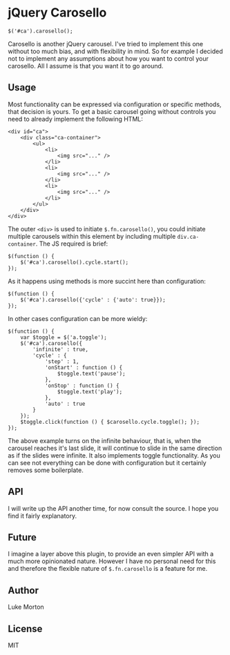 # jQuery Carosello

	$('#ca').carosello();
	
Carosello is another jQuery carousel. I've tried to implement this
one without too much bias, and with flexibility in mind. So for
example I decided not to implement any assumptions about how you
want to control your carosello. All I assume is that you want it
to go around.

## Usage

Most functionality can be expressed via configuration or specific
methods, that decision is yours. To get a basic carousel going
without controls you need to already implement the following HTML:

	<div id="ca">
		<div class="ca-container">
			<ul>
				<li>
					<img src="..." />
				</li>
				<li>
					<img src="..." />
				</li>
				<li>
					<img src="..." />
				</li>
			</ul>
		</div>
	</div>

The outer `<div>` is used to initiate `$.fn.carosello()`, you could
initiate multiple carousels within this element by including multiple
`div.ca-container`. The JS required is brief:

	$(function () {
		$('#ca').carosello().cycle.start();
	});
	
As it happens using methods is more succint here than configuration:

	$(function () {
		$('#ca').carosello({'cycle' : {'auto': true}});
	});
	
In other cases configuration can be more wieldy:

	$(function () {
		var $toggle = $('a.toggle');
		$('#ca').carosello({
			'infinite' : true,
			'cycle' : {
				'step' : 1,
				'onStart' : function () {
					$toggle.text('pause');
				},
				'onStop' : function () {
					$toggle.text('play');
				},
				'auto' : true
			}
		});
		$toggle.click(function () { $carosello.cycle.toggle(); });
	});
	
The above example turns on the infinite behaviour, that is, when the
carousel reaches it's last slide, it will continue to slide in the
same direction as if the slides were infinite. It also implements
toggle functionality. As you can see not everything can be done with
configuration but it certainly removes some boilerplate.

## API

I will write up the API another time, for now consult the source. I
hope you find it fairly explanatory.

## Future

I imagine a layer above this plugin, to provide an even simpler API
with a much more opinionated nature. However I have no personal need
for this and therefore the flexible nature of `$.fn.carosello` is a
feature for me.

## Author

Luke Morton

## License

MIT
